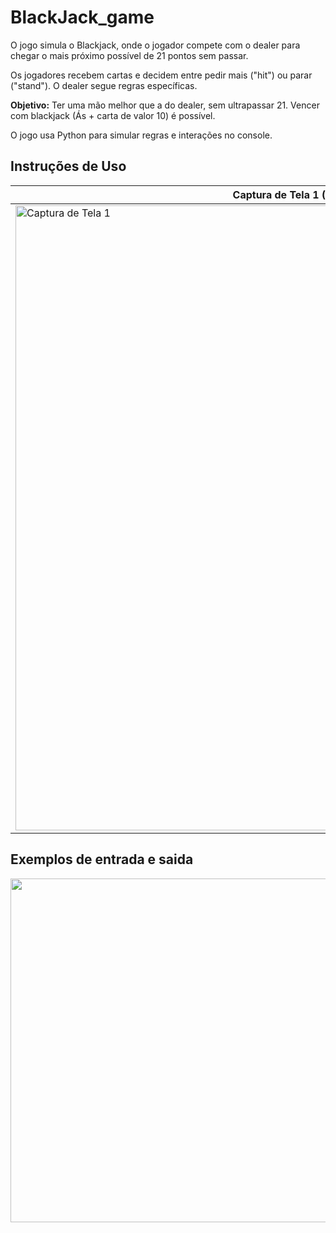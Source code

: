 # BlackJack_game

O jogo simula o Blackjack, onde o jogador compete com o dealer para chegar o mais próximo possível de 21 pontos sem passar.

Os jogadores recebem cartas e decidem entre pedir mais ("hit") ou parar ("stand"). O dealer segue regras específicas.

**Objetivo:** Ter uma mão melhor que a do dealer, sem ultrapassar 21. Vencer com blackjack (Ás + carta de valor 10) é possível.

O jogo usa Python para simular regras e interações no console.

## Instruções de Uso

| Captura de Tela 1 (Tamanho Reduzido) | Captura de Tela 2 (Tamanho Reduzido) |
|--------------------------------------|--------------------------------------|
| <img src="https://github.com/nojirilucas/BlackJack_game/assets/103136574/849148a1-3c9b-47d6-b51a-515c1a7f7a14.png" alt="Captura de Tela 1" width="1000"/> | <img src="https://github.com/nojirilucas/BlackJack_game/assets/103136574/5f020dd1-803d-49c8-bf95-c0c654097957.png" alt="Captura de Tela 2" width="500"/> |

## Exemplos de entrada e saida
<div>
    <img src="https://github.com/nojirilucas/BlackJack_game/assets/103136574/4797defc-71c4-43c1-b39b-9ac074b14a0a.png" width="550" style="display: inline-block;"/>
</div>
